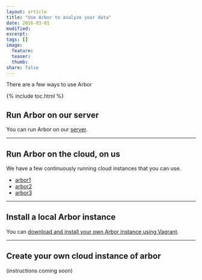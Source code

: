 ```yaml
---
layout: article
title: "Use Arbor to analyze your data"
date: 2016-03-01
modified:
excerpt:
tags: []
image:
  feature:
  teaser:
  thumb:
share: false
---
```


There are a few ways to use Arbor

{% include toc.html %}

## Run Arbor on our server

You can run Arbor on our [server](https://arbor1.arborworkflows.com/).

---

## Run Arbor on the cloud, on us

We have a few continuously running cloud instances that you can use.

- [arbor1](https://arbor1.arborworkflows.com)
- [arbor2](https://arbor2.arborworkflows.com)
- [arbor3](https://arbor3.arborworkflows.com)

---

## Install a local Arbor instance

You can [download and install your own Arbor instance using Vagrant](http://arborworkflows.readthedocs.org/en/latest/installation.html).

---

## Create your own cloud instance of arbor

(instructions coming soon)
